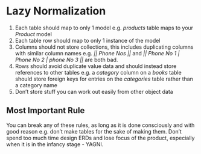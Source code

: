 # Lazy Normalization

1. Each table should map to only 1 model e.g. _products_ table maps to your _Product_ model
2. Each table row should map to only 1 instance of the model
3. Columns should not store collections, this includes duplicating columns with similar column names e.g. _\|\| Phone Nos \|\|_ and _\|\| Phone No 1 \| Phone No 2 \| phone No 3 \|\|_ are both bad.
4. Rows should avoid duplicate value data and should instead store references to other tables e.g. a _category_ column on a _books_ table should store foreign keys for entries on the _categories_ table rather than a category name
5. Don’t store stuff you can work out easily from other object data

## Most Important Rule

You can break any of these rules, as long as it is done consciously and with good reason e.g. don’t make tables for the sake of making them. Don’t spend too much time design ERDs and lose focus of the product, especially when it is in the infancy stage - YAGNI.

